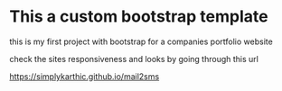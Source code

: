# This a custom bootstrap template 
this is my first project with bootstrap for a companies portfolio website

check the sites responsiveness and looks by going through this url

https://simplykarthic.github.io/mail2sms
